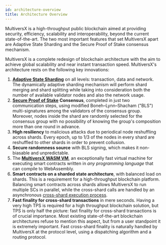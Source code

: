 ```yaml
---
id: architecture-overview
title: Architecture Overview
---
```


[comment]: # (mx-context-auto)

MultiversX is a high-throughput public blockchain aimed at providing security, efficiency, scalability and interoperability, beyond the current state-of-the-art. The two most important features that set MultiversX apart are Adaptive State Sharding and the Secure Proof of Stake consensus mechanism.

MultiversX is a complete redesign of blockchain architecture with the aim to achieve global scalability and near instant transaction speed. MultiversX's architecture rests on the following key innovations:

1. [**Adaptive State Sharding**](adaptive-state-sharding.md) on all levels: transaction, data and network. The dynamically adaptive sharding mechanism will perform shard merging and shard splitting while taking into consideration both the number of available validator nodes and also the network usage.
2. [**Secure Proof of Stake**](/technology/secure-proof-of-stake) **Consensus**, completed in just two communication steps, using modified Boneh–Lynn–Shacham ("BLS") multi-signatures among the validators of the consensus group. Moreover, nodes inside the shard are randomly selected for the consensus group with no possibility of knowing the group's composition more than one round in advance.
3. **High resiliency** to malicious attacks due to periodical node reshuffling across shards. Every epoch, up to 1/3 of the nodes in every shard are reshuffled to other shards in order to prevent collusion.
4. **Secure randomness source** with BLS signing, which makes it non-biasable and unpredictable.
5. The [**MultiversX WASM VM**](/technology/the-wasm-vm), an exceptionally fast virtual machine for executing smart contracts written in _any programming language_ that can compile to WebAssembly.
6. **Smart contracts on a sharded state architecture**, with balanced load on shards. This is a requirement for a high-throughput blockchain platform. Balancing smart contracts across shards allows MultiversX to run multiple SCs in parallel, while the cross-shard calls are handled by an asynchronous [cross-shard execution process](/technology/cross-shard-transactions).
7. **Fast finality for cross-shard transactions** in mere seconds. Having a very high TPS is required for a high throughput blockchain solution, but TPS is only half the picture: fast finality for cross-shard transactions is of crucial importance. Most existing state-of-the-art blockchain architectures refuse to mention this aspect, but from a user standpoint it is extremely important. Fast cross-shard finality is naturally handled by MultiversX at the protocol level, using a dispatching algorithm and a routing protocol.
